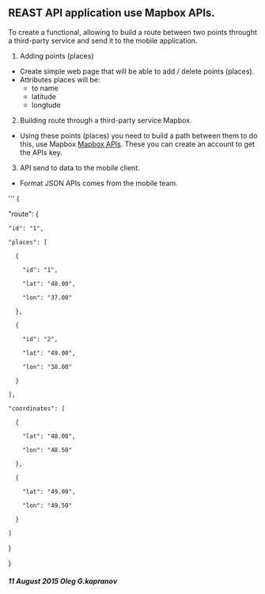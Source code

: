 REAST API application use Mapbox APIs.
-------------------------------------

To create a functional, allowing to build
a route between two points throught a third-party
service and send it to the mobile application.

1. Adding points (places)
  * Create simple web page that will be able
     to add / delete points (places).
  * Attributes places will be:
    * to name
    * latitude
    * longtude

2. Building route through a third-party service Mapbox.
  * Using these points (places) you need to build a path
    between them to do this, use Mapbox
    [Mapbox APIs](http://www.mapbox.com/developers/api).
    These you can create an account to get the APIs key.

3. API send to data to the mobile client.
  * Format JSON APIs comes from the mobile team.

'''
  {

  "route": {

    "id": "1",

    "places": [

      {

        "id": "1",

        "lat": "48.00",

        "lon": "37.00"

      },

      {

        "id": "2",

        "lat": "49.00",

        "lon": "38.00"

      }

    ],

    "coordinates": [

      {

        "lat": "48.00",

        "lon": "48.50"

      },

      {

        "lat": "49.00",

        "lon": "49.50"

      }

    ]

  }

}


##### 11 August 2015 Oleg G.kapranov
